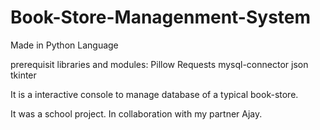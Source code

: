 # Book-Store-Managenment-System

Made in Python Language

prerequisit libraries and modules:
    Pillow
    Requests
    mysql-connector
    json
    tkinter
 
It is a interactive console to manage database of a typical book-store. 
    
It was a school project.
In collaboration with my partner Ajay.

